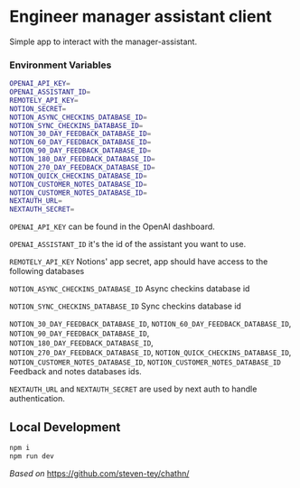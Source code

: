 # Engineer manager assistant client

Simple app to interact with the manager-assistant.

### Environment Variables

```bash
OPENAI_API_KEY=
OPENAI_ASSISTANT_ID=
REMOTELY_API_KEY=
NOTION_SECRET=
NOTION_ASYNC_CHECKINS_DATABASE_ID=
NOTION_SYNC_CHECKINS_DATABASE_ID=
NOTION_30_DAY_FEEDBACK_DATABASE_ID=
NOTION_60_DAY_FEEDBACK_DATABASE_ID=
NOTION_90_DAY_FEEDBACK_DATABASE_ID=
NOTION_180_DAY_FEEDBACK_DATABASE_ID=
NOTION_270_DAY_FEEDBACK_DATABASE_ID=
NOTION_QUICK_CHECKINS_DATABASE_ID=
NOTION_CUSTOMER_NOTES_DATABASE_ID=
NOTION_CUSTOMER_NOTES_DATABASE_ID=
NEXTAUTH_URL=
NEXTAUTH_SECRET=
```

`OPENAI_API_KEY` can be found in the OpenAI dashboard.

`OPENAI_ASSISTANT_ID` it's the id of the assistant you want to use.

`REMOTELY_API_KEY` Notions' app secret, app should have access to the following databases

`NOTION_ASYNC_CHECKINS_DATABASE_ID` Async checkins database id

`NOTION_SYNC_CHECKINS_DATABASE_ID` Sync checkins database id

`NOTION_30_DAY_FEEDBACK_DATABASE_ID`, `NOTION_60_DAY_FEEDBACK_DATABASE_ID`, `NOTION_90_DAY_FEEDBACK_DATABASE_ID`, `NOTION_180_DAY_FEEDBACK_DATABASE_ID`, `NOTION_270_DAY_FEEDBACK_DATABASE_ID`, `NOTION_QUICK_CHECKINS_DATABASE_ID`, `NOTION_CUSTOMER_NOTES_DATABASE_ID`, `NOTION_CUSTOMER_NOTES_DATABASE_ID` Feedback and notes databases ids.

`NEXTAUTH_URL` and `NEXTAUTH_SECRET` are used by next auth to handle authentication.

## Local Development

```sh
npm i
npm run dev
```

_Based on_ https://github.com/steven-tey/chathn/
